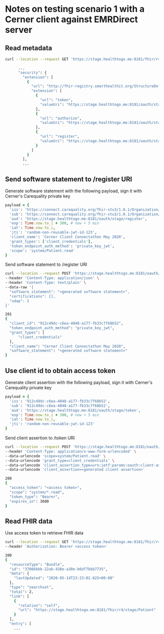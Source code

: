 # Notes on testing scenario 1 with a Cerner client against EMRDirect server

## Read metadata

```bash
curl --location --request GET 'https://stage.healthtogo.me:8181/fhir/r4/stage/metadata'

      ...
      "security": {
        "extension": [
          {
            "url": "http://fhir-registry.smarthealthit.org/StructureDefinition/oauth-uris",
            "extension": [
              {
                "url": "token",
                "valueUri": "https://stage.healthtogo.me:8181/oauth/stage/token"
              },
              {
                "url": "authorize",
                "valueUri": "https://stage.healthtogo.me:8181/oauth/stage/authz"
              },
              {
                "url": "register",
                "valueUri": "https://stage.healthtogo.me:8181/oauth/stage/register"
              }
            ]
          }
        ],
        ...
```

## Send software statement to /register URI

Generate software statement with the following payload, sign it with Cerner's Carequality private key

```ruby
payload = {
  'iss': 'https://connect.carequality.org/fhir-stu3/1.0.1/Organization/2.16.840.1.113883.3.13.1', # Cerner's entry in Carequality directory
  'sub': 'https://connect.carequality.org/fhir-stu3/1.0.1/Organization/2.16.840.1.113883.3.13.1',
  'aud': 'https://stage.healthtogo.me:8181/oauth/stage/register',
  'exp': Time.now.to_i + 300, # now + 5 min
  'iat': Time.now.to_i,
  'jti': 'random-non-reusable-jwt-id-123',
  'client_name': 'Cerner Client Connectathon May 2020',
  'grant_types': ['client_credentials'],
  'token_endpoint_auth_method': 'private_key_jwt',
  'scope': 'system/Patient.read'
}
```

Send software statement to /register URI

```bash
curl --location --request POST 'https://stage.healthtogo.me:8181/oauth/stage/register' \
--header 'Content-Type: application/json' \
--header 'Content-Type: text/plain' \
--data-raw '{
  "software_statement": "<generated software statement>",
  "certifications": [],
  "udap": 1
}'

201
{
  "client_id": "912c49dc-c6ea-4048-a177-fb33c7f68b52",
  "token_endpoint_auth_method": "private_key_jwt",
  "grant_types": [
      "client_credentials"
  ],
  "client_name": "Cerner Client Connectathon May 2020",
  "software_statement": "<generated software statement>"
}
```

## Use client id to obtain access token

Generate client assertion with the following payload, sign it with Cerner's Carequality private key

```ruby
payload = {
  'iss': '912c49dc-c6ea-4048-a177-fb33c7f68b52',
  'sub': '912c49dc-c6ea-4048-a177-fb33c7f68b52',
  'aud': 'https://stage.healthtogo.me:8181/oauth/stage/token',
  'exp': Time.now.to_i + 300, # now + 5 min
  'iat': Time.now.to_i,
  'jti': 'random-non-reusable-jwt-id-123'
}
```

Send client assertion to /token URI

```bash
curl --location --request POST 'https://stage.healthtogo.me:8181/oauth/stage/token' \
--header 'Content-Type: application/x-www-form-urlencoded' \
--data-urlencode 'scope=system/Patient.read' \
--data-urlencode 'grant_type=client_credentials' \
--data-urlencode 'client_assertion_type=urn:ietf:params:oauth:client-assertion-type:jwt-bearer' \
--data-urlencode 'client_assertion=<generated client assertion>'

200
{
  "access_token": "<access token>",
  "scope": "system/*.read",
  "token_type": "Bearer",
  "expires_in": 3600
}
```

## Read FHIR data

Use access token to retrieve FHIR data

```bash
curl --location --request GET 'https://stage.healthtogo.me:8181/fhir/r4/stage/Patient' \
--header 'Authorization: Bearer <access token>'

200
{
  "resourceType": "Bundle",
  "id": "37066bbb-22ab-438e-a38e-b6df7bbb7735",
  "meta": {
    "lastUpdated": "2020-05-14T23:23:01.625+00:00"
  },
  "type": "searchset",
  "total": 2,
  "link": [
    {
      "relation": "self",
      "url": "https://stage.healthtogo.me:8181/fhir/r4/stage/Patient"
    }
  ],
  "entry": [
    ...
```
